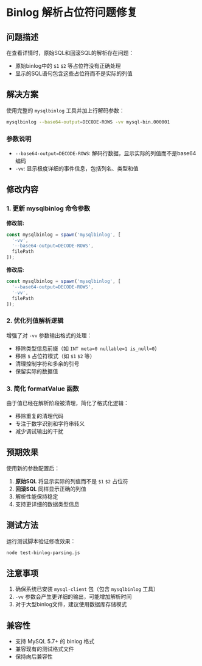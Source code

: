 # Binlog 解析占位符问题修复

## 问题描述

在查看详情时，原始SQL和回滚SQL的解析存在问题：
- 原始binlog中的 `$1` `$2` 等占位符没有正确处理
- 显示的SQL语句包含这些占位符而不是实际的列值

## 解决方案

使用完整的 `mysqlbinlog` 工具并加上行解码参数：

```bash
mysqlbinlog --base64-output=DECODE-ROWS -vv mysql-bin.000001
```

### 参数说明

- `--base64-output=DECODE-ROWS`: 解码行数据，显示实际的列值而不是base64编码
- `-vv`: 显示极度详细的事件信息，包括列名、类型和值

## 修改内容

### 1. 更新 mysqlbinlog 命令参数

**修改前:**
```javascript
const mysqlbinlog = spawn('mysqlbinlog', [
  '-vv', 
  '--base64-output=DECODE-ROWS',
  filePath
]);
```

**修改后:**
```javascript
const mysqlbinlog = spawn('mysqlbinlog', [
  '--base64-output=DECODE-ROWS',
  '-vv',
  filePath
]);
```

### 2. 优化列值解析逻辑

增强了对 `-vv` 参数输出格式的处理：

- 移除类型信息前缀（如 `INT meta=0 nullable=1 is_null=0`）
- 移除 `$` 占位符模式（如 `$1` `$2` 等）
- 清理控制字符和多余的引号
- 保留实际的数据值

### 3. 简化 formatValue 函数

由于值已经在解析阶段被清理，简化了格式化逻辑：

- 移除重复的清理代码
- 专注于数字识别和字符串转义
- 减少调试输出的干扰

## 预期效果

使用新的参数配置后：

1. **原始SQL** 将显示实际的列值而不是 `$1` `$2` 占位符
2. **回滚SQL** 同样显示正确的列值
3. 解析性能保持稳定
4. 支持更详细的数据类型信息

## 测试方法

运行测试脚本验证修改效果：

```bash
node test-binlog-parsing.js
```

## 注意事项

1. 确保系统已安装 `mysql-client` 包（包含 `mysqlbinlog` 工具）
2. `-vv` 参数会产生更详细的输出，可能增加解析时间
3. 对于大型binlog文件，建议使用数据库存储模式

## 兼容性

- 支持 MySQL 5.7+ 的 binlog 格式
- 兼容现有的测试格式文件
- 保持向后兼容性